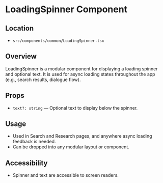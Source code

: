 # LoadingSpinner Component

## Location
- `src/components/common/LoadingSpinner.tsx`

## Overview
LoadingSpinner is a modular component for displaying a loading spinner and optional text. It is used for async loading states throughout the app (e.g., search results, dialogue flow).

## Props
- `text?: string` — Optional text to display below the spinner.

## Usage
- Used in Search and Research pages, and anywhere async loading feedback is needed.
- Can be dropped into any modular layout or component.

## Accessibility
- Spinner and text are accessible to screen readers. 